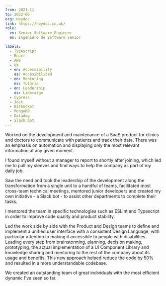 ```yaml
---
from: 2021-11
to: 2022-06
org: Heydoc
link: https://heydoc.co.uk/
role:
  en: Senior Software Engineer
  es: Ingeniero de Software Senior

labels:
  - Typescript
  - React
  - AWS
  - UX
  - en: Accessibility
    es: Accesibilidad
  - en: Mentoring
    es: Tutoría
  - en: Leadership
    es: Liderazgo
  - Cypress
  - Jest
  - Bitbucket
  - MongoDB
  - Datadog
  - Slack bot
---
```


Worked on the development and maintenance of a SaaS product for clinics and doctors to communicate with patients and track their data. There was an emphasis on automation and displaying only the most relevant information at any given moment.

I found myself without a manager to report to shortly after joining, which led me to pull my sleeves and find ways to help the company as part of my daily job.

<!-- end extract -->

Saw the need and took the leadership of the development along the transformation from a single unit to a handful of teams, facilitated most cross-team technical meetings, mentored junior developers and created my own initiative - a Slack bot - to assist other departments to complete their tasks.

I mentored the team in specific technologies such as ESLint and Typescript in order to improve code quality and product stability.

Led the work side by side with the Product and Design teams to define and implement a unified user interface with a consistent Design Language, with particular attention to making it accessible to people with disabilities. Leading every step from brainstorming, planning, decision making, prototyping, the actual implementation of a UI Component Library and knowledge sharing and mentoring to the rest of the company about its usage and benefits. This new approach helped reduce the code by 50% and resulted in a more understandable codebase.

We created an outstanding team of great individuals with the most efficient dynamic I've seen so far.
